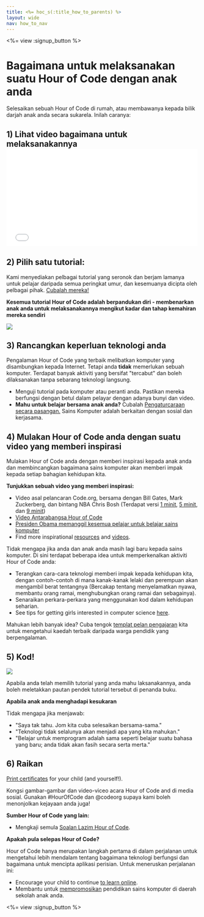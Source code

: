 ```yaml
---
title: <%= hoc_s(:title_how_to_parents) %>
layout: wide
nav: how_to_nav
---
```

<%= view :signup_button %>

# Bagaimana untuk melaksanakan suatu Hour of Code dengan anak anda

Selesaikan sebuah Hour of Code di rumah, atau membawanya kepada bilik darjah anak anda secara sukarela. Inilah caranya:

## 1) Lihat video bagaimana untuk melaksanakannya <iframe width="500" height="255" src="//www.youtube.com/embed/SrnvvWDm73k" frameborder="0" allowfullscreen mark="crwd-mark"></iframe> 

## 2) Pilih satu tutorial:

Kami menyediakan pelbagai tutorial yang seronok dan berjam lamanya untuk pelajar daripada semua peringkat umur, dan kesemuanya dicipta oleh pelbagai pihak. [Cubalah mereka!](<%= resolve_url('/learn') %>)

**Kesemua tutorial Hour of Code adalah berpandukan diri - membenarkan anak anda untuk melaksanakannya mengikut kadar dan tahap kemahiran mereka sendiri**

[![](/images/fit-700/tutorials.png)](<%= resolve_url('/learn') %>)

## 3) Rancangkan keperluan teknologi anda

Pengalaman Hour of Code yang terbaik melibatkan komputer yang disambungkan kepada Internet. Tetapi anda **tidak** memerlukan sebuah komputer. Terdapat banyak aktiviti yang bersifat "tercabut" dan boleh dilaksanakan tanpa sebarang teknologi langsung.

- Menguji tutorial pada komputer atau peranti anda. Pastikan mereka berfungsi dengan betul dalam pelayar dengan adanya bunyi dan video.
- **Mahu untuk belajar bersama anak anda?** Cubalah [Pengaturcaraan secara pasangan.](http://www.ncwit.org/resources/pair-programming-box-power-collaborative-learning) Sains Komputer adalah berkaitan dengan sosial dan kerjasama.

## 4) Mulakan Hour of Code anda dengan suatu video yang memberi inspirasi

Mulakan Hour of Code anda dengan memberi inspirasi kepada anak anda dan membincangkan bagaimana sains komputer akan memberi impak kepada setiap bahagian kehidupan kita.

**Tunjukkan sebuah video yang memberi inspirasi:**

- Video asal pelancaran Code.org, bersama dengan Bill Gates, Mark Zuckerberg, dan bintang NBA Chris Bosh (Terdapat versi [ 1 minit](https://www.youtube.com/watch?v=qYZF6oIZtfc), [5 minit](https://www.youtube.com/watch?v=nKIu9yen5nc), dan [9 minit](https://www.youtube.com/watch?v=dU1xS07N-FA))
- [Video Antarabangsa Hour of Code](https://www.youtube.com/watch?v=KsOIlDT145A)
- [Presiden Obama memanggil kesemua pelajar untuk belajar sains komputer](https://www.youtube.com/watch?v=6XvmhE1J9PY)
- Find more inspirational [resources](<%= codeorg_url('/inspire') %>) and [videos](https://www.youtube.com/playlist?list=PLzdnOPI1iJNfpD8i4Sx7U0y2MccnrNZuP).

Tidak mengapa jika anda dan anak anda masih lagi baru kepada sains komputer. Di sini terdapat beberapa idea untuk memperkenalkan aktiviti Hour of Code anda:

- Terangkan cara-cara teknologi memberi impak kepada kehidupan kita, dengan contoh-contoh di mana kanak-kanak lelaki dan perempuan akan mengambil berat tentangnya (Bercakap tentang menyelamatkan nyawa, membantu orang ramai, menghubungkan orang ramai dan sebagainya).
- Senaraikan perkara-perkara yang menggunakan kod dalam kehidupan seharian.
- See tips for getting girls interested in computer science [here](<%= codeorg_url('/girls') %>).

Mahukan lebih banyak idea? Cuba tengok [templat pelan pengajaran](/files/AfterschoolEducatorLessonPlanOutline.docx) kita untuk mengetahui kaedah terbaik daripada warga pendidik yang berpengalaman.

## 5) Kod!

<img src="/images/fit-700/tutorial-short-link.png" />

Apabila anda telah memilih tutorial yang anda mahu laksanakannya, anda boleh meletakkan pautan pendek tutorial tersebut di penanda buku.

**Apabila anak anda menghadapi kesukaran**

Tidak mengapa jika menjawab:

- "Saya tak tahu. Jom kita cuba selesaikan bersama-sama."
- "Teknologi tidak selalunya akan menjadi apa yang kita mahukan."
- "Belajar untuk memprogram adalah sama seperti belajar suatu bahasa yang baru; anda tidak akan fasih secara serta merta."

## 6) Raikan

[Print certificates](<%= codeorg_url('/certificates') %>) for your child (and yourself!).

Kongsi gambar-gambar dan video-viceo acara Hour of Code and di media sosial. Gunakan #HourOfCode dan @codeorg supaya kami boleh menonjolkan kejayaan anda juga!

**Sumber Hour of Code yang lain:**

- Mengkaji semula [Soalan Lazim Hour of Code](https://support.code.org/hc/en-us/categories/200147083-Hour-of-Code).

**Apakah pula selepas Hour of Code?**

Hour of Code hanya merupakan langkah pertama di dalam perjalanan untuk mengetahui lebih mendalam tentang bagaimana teknologi berfungsi dan bagaimana untuk mencipta aplikasi perisian. Untuk meneruskan perjalanan ini:

- Encourage your child to continue [to learn online](<%= codeorg_url('/learn/beyond') %>).
- Membantu untuk [mempromosikan](<%= resolve_url('/promote') %>) pendidikan sains komputer di daerah sekolah anak anda.

<%= view :signup_button %>